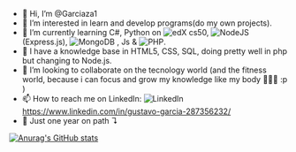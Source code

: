 - 👋 Hi, I’m @Garciaza1
- 👀 I’m interested in learn and develop programs(do my own projects). 
- 🌱 I’m currently learning C#, Python on ![edX](https://img.shields.io/badge/edX-%2302262B.svg?logo=edX&logoColor=white) cs50, ![NodeJS](https://img.shields.io/badge/node.js-6DA55F?logo=node.js&logoColor=white) (Express.js), ![MongoDB](https://img.shields.io/badge/MongoDB-%234ea94b.svg?logo=mongodb&logoColor=white) , Js & ![PHP](https://img.shields.io/badge/php-%23777BB4.svg?logo=php&logoColor=white).
- 🤙 I have a knowledge base in HTML5, CSS, SQL, doing pretty well in php but changing to Node.js.
- 💞️ I’m looking to collaborate on the tecnology world (and the fitness world, because i can focus and grow my knowledge like my body 💪😎🤙 :p ) 
- 📫 How to reach me on LinkedIn: ![LinkedIn](https://img.shields.io/badge/linkedin-%230077B5.svg?logo=linkedin&logoColor=white) https://www.linkedin.com/in/gustavo-garcia-287356232/
- 🚀 Just one year on path ↴

[![Anurag's GitHub stats](https://github-readme-stats.vercel.app/api?username=Garciaza1)](https://github.com/anuraghazra/github-readme-stats)

<!---
Garciaza1/Garciaza1 is a ✨ special ✨ repository because its `README.md` (this file) appears on your GitHub profile.
You can click the Preview link to take a look at your changes.
--->
